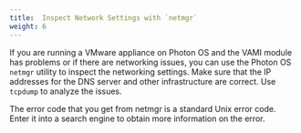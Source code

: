 ```yaml
---
title:  Inspect Network Settings with `netmgr`
weight: 6
---
```


If you are running a VMware appliance on Photon OS and the VAMI module has problems or if there are networking issues, you can use the Photon OS `netmgr` utility to inspect the networking settings. Make sure that the IP addresses for the DNS server and other infrastructure are correct. Use `tcpdump` to analyze the issues. 

The error code that you get from netmgr is a standard Unix error code. Enter it into a search engine to obtain more information on the error.
